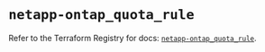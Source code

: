 # `netapp-ontap_quota_rule`

Refer to the Terraform Registry for docs: [`netapp-ontap_quota_rule`](https://registry.terraform.io/providers/netapp/netapp-ontap/2.3.0/docs/resources/quota_rule).
